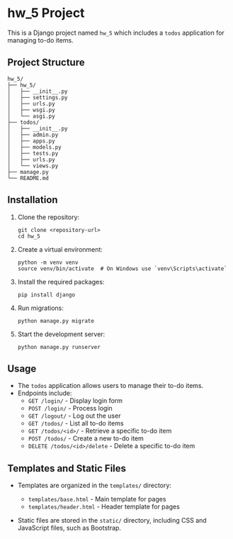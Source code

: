 # hw_5 Project

This is a Django project named `hw_5` which includes a `todos` application for managing to-do items.

## Project Structure

```
hw_5/
├── hw_5/
│   ├── __init__.py
│   ├── settings.py
│   ├── urls.py
│   ├── wsgi.py
│   └── asgi.py
├── todos/
│   ├── __init__.py
│   ├── admin.py
│   ├── apps.py
│   ├── models.py
│   ├── tests.py
│   ├── urls.py
│   └── views.py
├── manage.py
└── README.md
```

## Installation

1. Clone the repository:
   ```
   git clone <repository-url>
   cd hw_5
   ```

2. Create a virtual environment:
   ```
   python -m venv venv
   source venv/bin/activate  # On Windows use `venv\Scripts\activate`
   ```

3. Install the required packages:
   ```
   pip install django
   ```

4. Run migrations:
   ```
   python manage.py migrate
   ```

5. Start the development server:
   ```
   python manage.py runserver
   ```

## Usage

- The `todos` application allows users to manage their to-do items.
- Endpoints include:
  - `GET /login/` - Display login form
  - `POST /login/` - Process login
  - `GET /logout/` - Log out the user
  - `GET /todos/` - List all to-do items
  - `GET /todos/<id>/` - Retrieve a specific to-do item
  - `POST /todos/` - Create a new to-do item
  - `DELETE /todos/<id>/delete` - Delete a specific to-do item

## Templates and Static Files

- Templates are organized in the `templates/` directory:
  - `templates/base.html` - Main template for pages
  - `templates/header.html` - Header template for pages

- Static files are stored in the `static/` directory, including CSS and JavaScript files, such as Bootstrap.